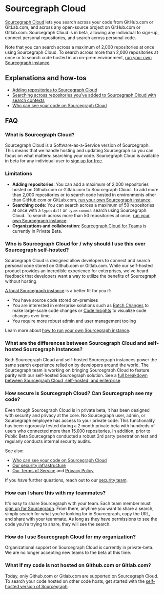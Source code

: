 # Sourcegraph Cloud

[Sourcegraph Cloud](https://sourcegraph.com/search) lets you search across your code from GitHub.com or GitLab.com, and across any open-source project on GitHub.com or Gitlab.com. Sourcegraph Cloud is in beta, allowing any individual to sign-up, connect personal repositories, and search across personal code. 

Note that you can search across a maximum of 2,000 repositories at once using Sourcegraph Cloud. To search across more than 2,000 repositories at once or to search code hosted in an on-prem environment, [run your own Sourcegraph instance](../../../admin/deploy/index.md).

## Explanations and how-tos

- [Adding repositories to Sourcegraph Cloud](../how-to/adding_repositories_to_cloud.md)
- [Searching across repositories you’ve added to Sourcegraph Cloud with search contexts](../how-to/searching_with_search_contexts.md)
- [Who can see your code on Sourcegraph Cloud](./code_visibility_on_sourcegraph_cloud.md)

## FAQ

### What is Sourcegraph Cloud?

Sourcegraph Cloud is a Software-as-a-Service version of Sourcegraph. This means that we handle hosting and updating Sourcegraph so you can focus on what matters: searching your code. Sourcegraph Cloud is available in beta for any individual user to [sign up for free](https://sourcegraph.com/sign-up).

### Limitations

- **Adding repositories**: You can add a maximum of 2,000 repositories hosted on Github.com or Gitlab.com to Sourcegraph Cloud. To add more than 2,000 repositories or to search code hosted in environments other than GitHub.com or GitLab.com, [run your own Sourcegraph instance](../../../admin/deploy/index.md).
- **Searching code**: You can search across a maximum of 50 repositories at once with a `type:diff` or `type:commit` search using Sourcegraph Cloud. To search across more than 50 repositories at once, [run your own Sourcegraph instance](../../../admin/deploy/index.md).
- **Organizations and collaboration**: [Sourcegraph Cloud for Teams](../../cloud/index.md#sourcegraph-cloud-for-teams) is currently in Private Beta.

### Who is Sourcegraph Cloud for / why should I use this over Sourcegraph self-hosted?

Sourcegraph Cloud is designed allow developers to connect and search personal code stored on Github.com or Gitlab.com. While our self-hosted product provides an incredible experience for enterprises, we've heard feedback that developers want a way to utilize the benefits of Sourcegraph without hosting. 

[A local Sourcegraph instance](../../../admin/deploy/index.md) is a better fit for you if:

- You have source code stored on-premises
- You are interested in enterprise solutions such as [Batch Changes](https://about.sourcegraph.com/batch-changes/) to make large-scale code changes or [Code Insights](https://about.sourcegraph.com/code-insights/) to visualize code changes over time. 
- You require more robust admin and user management tooling

Learn more about [how to run your own Sourcegraph instance](../../../admin/deploy/index.md).

### What are the differences between Sourcegraph Cloud and self-hosted Sourcegraph instances?

Both Sourcegraph Cloud and self-hosted Sourcegraph instances power the same search experience relied on by developers around the world. The Sourcegraph team is working on bringing Sourcegraph Cloud to feature parity with our self-hosted Sourcegraph solution. See a [full breakdown between Sourcegraph Cloud, self-hosted, and enterprise](../../cloud/cloud_ent_on-prem_comparison.md).

### How secure is Sourcegraph Cloud? Can Sourcegraph see my code?

Even though Sourcegraph Cloud is in private beta, it has been designed with security and privacy at the core. No Sourcegraph user, admin, or Sourcegraph employee has access to your private code. This functionality has been rigorously tested during a 2 month private beta with hundreds of users who connected more than 15,000 repositories. In addition, prior to Public Beta Sourcegraph conducted a robust 3rd party penetration test and regularly conducts internal security audits. 

See also:

- [Who can see your code on Sourcegraph Cloud](./code_visibility_on_sourcegraph_cloud.md)
- [Our security infrastructure](https://handbook.sourcegraph.com/engineering/cloud/security/infrastructure)
- [Our Terms of Service](https://about.sourcegraph.com/terms-dotcom) and [Privacy Policy](https://about.sourcegraph.com/privacy/)

If you have further questions, reach out to our [security team](mailto:security@sourcegraph.com).

### How can I share this with my teammates?

It's easy to share Sourcegraph with your team. Each team member must [sign up for Sourcegraph](https://sourcegraph.com/sign-up). From there, anytime you want to share a search, simply search for what you're looking for in Sourcegraph, copy the URL, and share with your teammate. As long as they have permissions to see the code you're trying to share, they will see the search.

### How do I use Sourcegraph Cloud for my organization?

Organizational support on Sourcegraph Cloud is currently in private-beta. We are no longer accepting new teams to the beta at this time. 

### What if my code is not hosted on Github.com or Gitlab.com?

Today, only Github.com or Gitlab.com are supported on Sourcegraph Cloud. To search your code hosted on other code hosts, get started with the [self-hosted version of Sourcegraph](../../../admin/deploy/index.md).
